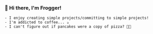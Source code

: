 ### 🐸 Hi there, I'm Frogger!

````
- I enjoy creating simple projects/committing to simple projects!
- I'm addicted to coffee... ☕
- I can't figure out if pancakes were a copy of pizza? 🍕🥞
````
